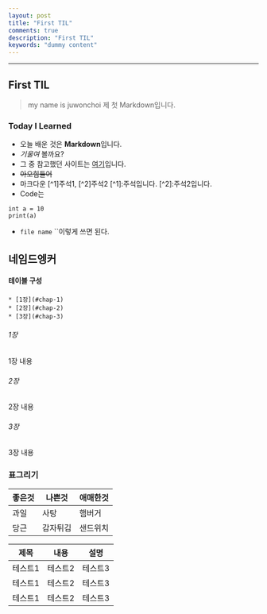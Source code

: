 ```yaml
---
layout: post
title: "First TIL"
comments: true
description: "First TIL"
keywords: "dummy content"
---
```

---
## First TIL
> my name is juwonchoi
> 제 첫 Markdown입니다.

### Today I Learned
- 오늘 배운 것은 **Markdown**입니다. 
- *기울여* 볼까요?
- 그 중 참고했던 사이트는 [여기](https://gbsb.tistory.com/154)입니다.
- ~~아오힘들어~~ 
- 마크다운 [^1]주석1, [^2]주석2
\[^1]:주석입니다.
\[^2]:주석2입니다.
- Code는
```
int a = 10
print(a)
```
- `file name` ``이렇게 쓰면 된다.


## 네임드엥커
#### 테이블 구성
    * [1장](#chap-1)
    * [2장](#chap-2)
    * [3장](#chap-3)

###### 1장 <a id="chap-1"></a>
1장 내용

###### 2장 <a id="chap-2"></a>
2장 내용

###### 3장 <a id="chap-3"></a>
3장 내용


### 표그리기
|좋은것|나쁜것|애매한것|
|----|----|----|
|과일|사탕|햄버거|
|당근|감자튀김|샌드위치|

|제목|내용|설명|
|------|---|---|
|테스트1|테스트2|테스트3|
|테스트1|테스트2|테스트3|
|테스트1|테스트2|테스트3|